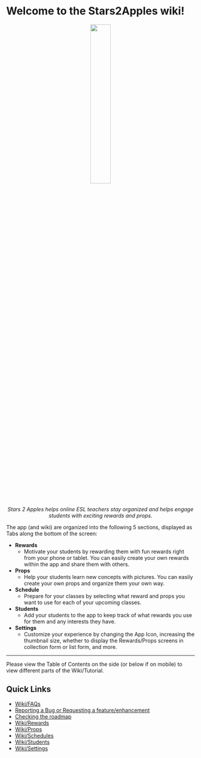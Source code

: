 # Welcome to the Stars2Apples wiki!

<p align="center">
  <img src="https://user-images.githubusercontent.com/18663382/126724762-876953ba-f26e-4167-860e-c3c1c967eea6.png" width=33%><br/>
  <em>Stars 2 Apples helps online ESL teachers stay organized and helps engage students with exciting rewards and props.</em>
</p>

The app (and wiki) are organized into the following 5 sections, displayed as Tabs along the bottom of the screen:
* **Rewards**
   * Motivate your students by rewarding them with fun rewards right from your phone or tablet. You can easily create your own rewards within the app and share them with others.
* **Props**
   * Help your students learn new concepts with pictures. You can easily create your own props and organize them your own way.
* **Schedule**
   * Prepare for your classes by selecting what reward and props you want to use for each of your upcoming classes.
* **Students**
   * Add your students to the app to keep track of what rewards you use for them and any interests they have.
* **Settings**
   * Customize your experience by changing the App Icon, increasing the thumbnail size, whether to display the Rewards/Props screens in collection form or list form, and more.

***

Please view the Table of Contents on the side (or below if on mobile) to view different parts of the Wiki/Tutorial.

## Quick Links

- [Wiki/FAQs](Z.01-FAQs)
- [Reporting a Bug or Requesting a feature/enhancement](https://github.com/Stars2Apples/Support/issues)
- [Checking the roadmap](https://github.com/Stars2Apples/Support/projects/4)
- [Wiki/Rewards](A.01-Rewards)
- [Wiki/Props](B.01-Props)
- [Wiki/Schedules](C.01-Schedules)
- [Wiki/Students](D.01-Students)
- [Wiki/Settings](E.01-Settings)

